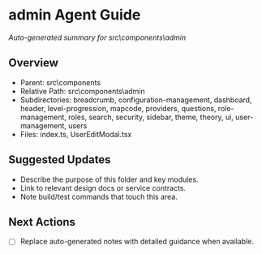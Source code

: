 ﻿# admin Agent Guide
*Auto-generated summary for src\components\admin*

## Overview
- Parent: src\components
- Relative Path: src\components\admin
- Subdirectories: breadcrumb, configuration-management, dashboard, header, level-progression, mapcode, providers, questions, role-management, roles, search, security, sidebar, theme, theory, ui, user-management, users
- Files: index.ts, UserEditModal.tsx

## Suggested Updates
- Describe the purpose of this folder and key modules.
- Link to relevant design docs or service contracts.
- Note build/test commands that touch this area.

## Next Actions
- [ ] Replace auto-generated notes with detailed guidance when available.
